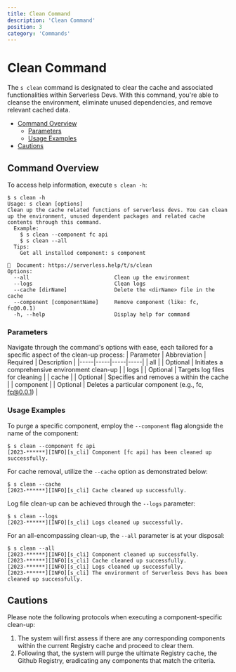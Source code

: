 ```yaml
---
title: Clean Command
description: 'Clean Command'
position: 3
category: 'Commands'
---
```

# Clean Command

The `s clean` command is designated to clear the cache and associated functionalities within Serverless Devs. With this command, you're able to cleanse the environment, eliminate unused dependencies, and remove relevant cached data.

- [Command Overview](#command-overview)
  - [Parameters](#parameters)
  - [Usage Examples](#usage-examples)
- [Cautions](#cautions)

## Command Overview

To access help information, execute `s clean -h`:

```shell script
$ s clean -h
Usage: s clean [options]
Clean up the cache related functions of serverless devs. You can clean up the environment, unused dependent packages and related cache contents through this command.
  Example:
    $ s clean --component fc api
    $ s clean --all
  Tips:
    Get all installed component: s component
    
📖  Document: https://serverless.help/t/s/clean
Options:
  --all                           Clean up the environment
  --logs                          Clean logs
  --cache [dirName]               Delete the <dirName> file in the cache
  --component [componentName]     Remove component (like: fc, fc@0.0.1)
  -h, --help                      Display help for command
```

### Parameters

Navigate through the command's options with ease, each tailored for a specific aspect of the clean-up process:
| Parameter | Abbreviation | Required | Description |
|-----|-----|-----|-----|
| all |  | Optional | Initiates a comprehensive environment clean-up |
| logs |  | Optional | Targets log files for cleaning |
| cache |  | Optional | Specifies and removes a <dirName> within the cache |
| component |  | Optional | Deletes a particular component (e.g., fc, fc@0.0.1) |

### Usage Examples

To purge a specific component, employ the `--component` flag alongside the name of the component:

```shell script
$ s clean --component fc api
[2023-******][INFO][s_cli] Component [fc api] has been cleaned up successfully.
```

For cache removal, utilize the `--cache` option as demonstrated below:

```shell script
$ s clean --cache 
[2023-******][INFO][s_cli] Cache cleaned up successfully.
```

Log file clean-up can be achieved through the `--logs` parameter:

```shell script
$ s clean --logs
[2023-******][INFO][s_cli] Logs cleaned up successfully.
```

For an all-encompassing clean-up, the `--all` parameter is at your disposal:

```shell script
$ s clean --all       
[2023-******][INFO][s_cli] Component cleaned up successfully.
[2023-******][INFO][s_cli] Cache cleaned up successfully.
[2023-******][INFO][s_cli] Logs cleaned up successfully.
[2023-******][INFO][s_cli] The environment of Serverless Devs has been cleaned up successfully.
```

## Cautions

Please note the following protocols when executing a component-specific clean-up:

1. The system will first assess if there are any corresponding components within the current Registry cache and proceed to clear them.
2. Following that, the system will purge the ultimate Registry cache, the Github Registry, eradicating any components that match the criteria.
